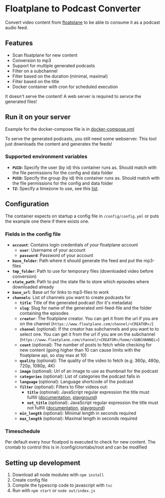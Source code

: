 # Floatplane to Podcast Converter

Convert video content from [floatplane](https://floatplane.com/) to be able to consume it as a podcast audio feed.

## Features

- Scan floatplane for new content
- Conversion to mp3
- Support for multiple generated podcasts
- Filter on a subchannel
- Filter based on the duration (minimal, maximal)
- Filter based on the title
- Docker container with cron for scheduled execution

It doesn't serve the content! A web server is required to servce the generated files!

## Run it on your server

Example for the docker-compose file is in [docker-compose.yml](https://github.com/pagdot/FloatPod/blob/main/docker-compose.yml)

To serve the generated podcasts, you still need some webserver. This tool just downloads the content and generates the feeds!

### Supported environment variables

- **`PUID`:** Specify the user (by id) this container runs as. Should match with the file permissions for the config and data folder
- **`PUID`:** Specify the group (by id) this container runs as. Should match with the file permissions for the config and data folder
- **`TZ`:** Specify a timezone to use, see this [list](https://en.wikipedia.org/wiki/List_of_tz_database_time_zones#List).

## Configuration

The container expects on startup a config file in `/config/config.yml` or puts the example one there if there exists one.

### Fields in the config file

- **`account`**: Contains login credentials of *your* floatplane account
  - **`user`**: Username of your account
  - **`password`**: Password of your account
- **`base_folder`**: Path where it should generate the feed and put the mp3-files
- **`tmp_folder`**: Path to use for temporary files (downloaded video before conversion)
- **`state_path`**: Path to put the state file to store which episodes where downloaded already
- **`base_url`**: Base url for links to mp3-files to work
- **`channels`**: List of channels you want to create podcasts for
  - **`title`**: Title of the generated podcast (for it's metadata)
  - **`slug`**: Slug for name of the generated xml-feed-file and the folder containing the episodes
  - **`creator`**: The floatplane creator. You can get it from the url if you are on the channel (`https://www.floatplane.com/channel/<CREATOR>/`)
  - **`channel`** (optional): If the creator has subchannels and you want to to select one. You can get it from the url if you are on the subchannel (`https://www.floatplane.com/channel/<CREATOR>/home/<SUBCHANNEL>`)
  - **`count`** (optional): The number of posts to fetch while checking for new content (going higher than 10 can cause limits with the floatplane api, so stay max at 10)
  - **`quality`** (optional): The quality of the video to fetch (e.g. 360p, 480p, 720p, 1080p, 4K)
  - **`image`** (optional): Url of an image to use as thumbnail for the podcast
  - **`categories`** (optional): List of categories the podcast falls in
  - **`language`** (optional): Language shortcode of the podcast
  - **`filter`** (optional): Filters to filter videos out:
    - **`title`** (optional): JavaScript regular expression the title must fulfill ([documentation](https://developer.mozilla.org/en-US/docs/Web/JavaScript/Guide/Regular_Expressions), [playground](https://regex101.com/))
    - **`not_title`** (optional): JavaScript regular expression the title must not fulfill ([documentation](https://developer.mozilla.org/en-US/docs/Web/JavaScript/Guide/Regular_Expressions), [playground](https://regex101.com/))
  - **`min_length`** (optional): Minimal length in seconds required
  - **`max_length`** (optional): Maximal length in seconds required

### Timeschedule

Per default every hour floatpod is executed to check for new content. The crontab to control this is in /config/crontabs/root and can be modified

## Setting up development

1. Download all node modules with `npm install`
2. Create config file
3. Compile the typescrip code to javascript with `tsc`
4. Run with `npm start` or `node out/index.js`
